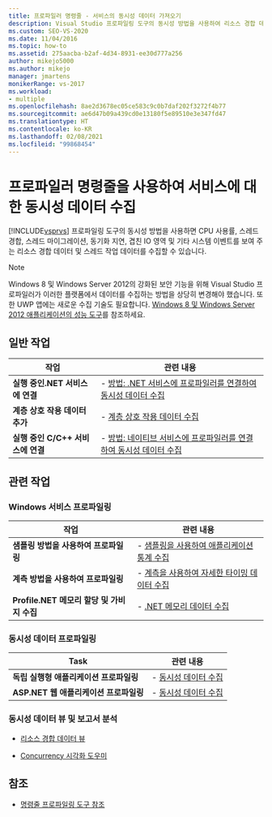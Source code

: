 ```yaml
---
title: 프로파일러 명령줄 - 서비스의 동시성 데이터 가져오기
description: Visual Studio 프로파일링 도구의 동시성 방법을 사용하여 리소스 경합 데이터 및 스레드 작업 데이터를 수집합니다.
ms.custom: SEO-VS-2020
ms.date: 11/04/2016
ms.topic: how-to
ms.assetid: 275aacba-b2af-4d34-8931-ee30d777a256
author: mikejo5000
ms.author: mikejo
manager: jmartens
monikerRange: vs-2017
ms.workload:
- multiple
ms.openlocfilehash: 8ae2d3678ec05ce583c9c0b7daf202f3272f4b77
ms.sourcegitcommit: ae6d47b09a439cd0e13180f5e89510e3e347fd47
ms.translationtype: HT
ms.contentlocale: ko-KR
ms.lasthandoff: 02/08/2021
ms.locfileid: "99868454"
---
```

# <a name="collect-concurrency-data-for-a-service-by-using-the-profiler-command-line"></a>프로파일러 명령줄을 사용하여 서비스에 대한 동시성 데이터 수집
[!INCLUDE[vsprvs](../code-quality/includes/vsprvs_md.md)] 프로파일링 도구의 동시성 방법을 사용하면 CPU 사용률, 스레드 경합, 스레드 마이그레이션, 동기화 지연, 겹친 IO 영역 및 기타 시스템 이벤트를 보여 주는 리소스 경합 데이터 및 스레드 작업 데이터를 수집할 수 있습니다.

> [!NOTE]
> Windows 8 및 Windows Server 2012의 강화된 보안 기능을 위해 Visual Studio 프로파일러가 이러한 플랫폼에서 데이터를 수집하는 방법을 상당히 변경해야 했습니다. 또한 UWP 앱에는 새로운 수집 기술도 필요합니다. [Windows 8 및 Windows Server 2012 애플리케이션의 성능 도구](../profiling/performance-tools-on-windows-8-and-windows-server-2012-applications.md)를 참조하세요.

## <a name="common-tasks"></a>일반 작업

|작업|관련 내용|
|----------|---------------------|
|**실행 중인.NET 서비스에 연결**|-   [방법: .NET 서비스에 프로파일러를 연결하여 동시성 데이터 수집](../profiling/how-to-attach-the-profiler-to-a-dotnet-service-to-collect-concurrency-data-by-using-the-command-line.md)|
|**계층 상호 작용 데이터 추가**|-   [계층 상호 작용 데이터 수집](../profiling/adding-tier-interaction-data-from-the-command-line.md)|
|**실행 중인 C/C++ 서비스에 연결**|-   [방법: 네이티브 서비스에 프로파일러를 연결하여 동시성 데이터 수집](../profiling/how-to-attach-the-profiler-to-a-native-service-to-collect-concurrency-data-by-using-the-command-line.md)|

## <a name="related-tasks"></a>관련 작업

### <a name="profile-windows-services"></a>Windows 서비스 프로파일링

|작업|관련 내용|
|----------|---------------------|
|**샘플링 방법을 사용하여 프로파일링**|-   [샘플링을 사용하여 애플리케이션 통계 수집](../profiling/collecting-application-statistics-for-services-by-using-the-profiler-sampling-method.md)|
|**계측 방법을 사용하여 프로파일링**|-   [계측을 사용하여 자세한 타이밍 데이터 수집](../profiling/collecting-detailed-timing-data-for-services-by-using-the-instrumentation-method.md)|
|**Profile.NET 메모리 할당 및 가비지 수집**|-   [.NET 메모리 데이터 수집](../profiling/collecting-memory-data-from-dotnet-framework-services-by-using-the-profiler-command-line.md)|

### <a name="profile-concurrency-data"></a>동시성 데이터 프로파일링

|Task|관련 내용|
|----------|---------------------|
|**독립 실행형 애플리케이션 프로파일링**|-   [동시성 데이터 수집](../profiling/collecting-concurrency-data-for-stand-alone-applications.md)|
|**ASP.NET 웹 애플리케이션 프로파일링**|-   [동시성 데이터 수집](../profiling/collecting-concurrency-data-for-an-aspnet-web-application.md)|

### <a name="analyze-concurrency-data-views-and-reports"></a>동시성 데이터 뷰 및 보고서 분석
- [리소스 경합 데이터 뷰](../profiling/resource-contention-data-views.md)

- [Concurrency 시각화 도우미](../profiling/concurrency-visualizer.md)

## <a name="reference"></a>참조
- [명령줄 프로파일링 도구 참조](../profiling/command-line-profiling-tools-reference.md)
